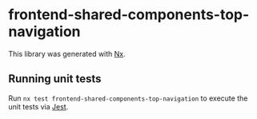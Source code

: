 # frontend-shared-components-top-navigation

This library was generated with [Nx](https://nx.dev).

## Running unit tests

Run `nx test frontend-shared-components-top-navigation` to execute the unit tests via [Jest](https://jestjs.io).
